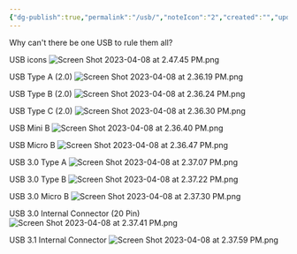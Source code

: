 ```yaml
---
{"dg-publish":true,"permalink":"/usb/","noteIcon":"2","created":"","updated":""}
---
```


Why can't there be one USB to rule them all?

USB icons
![Screen Shot 2023-04-08 at 2.47.45 PM.png](/img/user/_attachments/Screen%20Shot%202023-04-08%20at%202.47.45%20PM.png)

USB Type A (2.0)
![Screen Shot 2023-04-08 at 2.36.19 PM.png](/img/user/_attachments/Screen%20Shot%202023-04-08%20at%202.36.19%20PM.png)

USB Type B (2.0)
![Screen Shot 2023-04-08 at 2.36.24 PM.png](/img/user/_attachments/Screen%20Shot%202023-04-08%20at%202.36.24%20PM.png)

USB Type C (2.0)
![Screen Shot 2023-04-08 at 2.36.30 PM.png](/img/user/_attachments/Screen%20Shot%202023-04-08%20at%202.36.30%20PM.png)

USB Mini B
![Screen Shot 2023-04-08 at 2.36.40 PM.png](/img/user/_attachments/Screen%20Shot%202023-04-08%20at%202.36.40%20PM.png)

USB Micro B
![Screen Shot 2023-04-08 at 2.36.47 PM.png](/img/user/_attachments/Screen%20Shot%202023-04-08%20at%202.36.47%20PM.png)

USB 3.0 Type A
![Screen Shot 2023-04-08 at 2.37.07 PM.png](/img/user/_attachments/Screen%20Shot%202023-04-08%20at%202.37.07%20PM.png)

USB 3.0 Type B
![Screen Shot 2023-04-08 at 2.37.22 PM.png](/img/user/_attachments/Screen%20Shot%202023-04-08%20at%202.37.22%20PM.png)

USB 3.0 Micro B
![Screen Shot 2023-04-08 at 2.37.30 PM.png](/img/user/_attachments/Screen%20Shot%202023-04-08%20at%202.37.30%20PM.png)

USB 3.0 Internal Connector (20 Pin)
![Screen Shot 2023-04-08 at 2.37.41 PM.png](/img/user/_attachments/Screen%20Shot%202023-04-08%20at%202.37.41%20PM.png)

USB 3.1 Internal Connector
![Screen Shot 2023-04-08 at 2.37.59 PM.png](/img/user/_attachments/Screen%20Shot%202023-04-08%20at%202.37.59%20PM.png)

